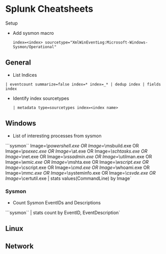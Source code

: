 # Splunk Cheatsheets

Setup

* Add sysmon macro

  `index=<index> sourcetype="XmlWinEventLog:Microsoft-Windows-Sysmon/Operational"`

## General

* List Indices

`| eventcount summarize=false index=* index=_* | dedup index | fields index`

* Identify index sourcetypes

  `| metadata type=sourcetypes index=<index name>`

## Windows

* List of interesting processes from sysmon

```sysmon`` Image=_\powershell.exe OR Image=_\msbuild.exe OR Image=_\psexec.exe OR Image=_\at.exe OR Image=_\schtasks.exe OR Image=_\net.exe OR Image=_\vssadmin.exe OR Image=_\utilman.exe OR Image=_\wmic.exe OR Image=_\mshta.exe OR Image=_\wscript.exe OR Image=_\cscript.exe OR Image=_\cmd.exe OR Image=_\whoami.exe OR Image=_\mmc.exe OR Image=_\systeminfo.exe OR Image=_\csvde.exe OR Image=_\certutil.exe \| stats values\(CommandLine\) by Image\`

### Sysmon

* Count Sysmon EventIDs and Descriptions

```sysmon`` \| stats count by EventID, EventDescription\`

## Linux

## Network

